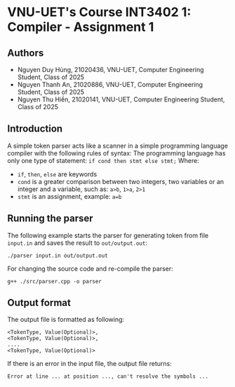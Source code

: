 # VNU-UET's Course INT3402 1: Compiler - Assignment 1 

## Authors
- Nguyen Duy Hùng, 21020436, VNU-UET, Computer Engineering Student, Class of 2025 
- Nguyen Thanh An, 21020886, VNU-UET, Computer Engineering Student, Class of 2025
- Nguyen Thu Hiền, 21020141, VNU-UET, Computer Engineering Student, Class of 2025

## Introduction

A simple token parser acts like a scanner in a simple programming language compiler with the following rules of syntax:
The programming language has only one type of statement: `if cond then stmt else stmt;` 
Where: 
- `if`, `then`, `else` are keywords
- `cond` is a greater comparison between two integers, two variables or an integer and a variable, such as: `a>b`, `1>a`, `2>1`
- `stmt` is an assignment, example: `a=b`

## Running the parser

The following example starts the parser for generating token from file `input.in` and saves the result to `out/output.out`:

```
./parser input.in out/output.out
```

For changing the source code and re-compile the parser:
```
g++ ./src/parser.cpp -o parser
```

## Output format

The output file is formatted as following:
```
<TokenType, Value(Optional)>,
<TokenType, Value(Optional)>,
....
<TokenType, Value(Optional)>
```
If there is an error in the input file, the output file returns: 
```
Error at line ... at position ..., can't resolve the symbols ... 
```
